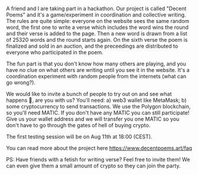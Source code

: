 A friend and I are taking part in a hackathon. Our project is called "Decent Poems" and it's a game/experiment in coordination and collective writing. The rules are quite simple: everyone on the website sees the same random word, the first one to write a verse which includes the word wins the round and their verse is added to the page. Then a new word is drawn from a list of 25320 words and the round starts again. On the sixth verse the poem is finalized and sold in an auction, and the preceedings are distributed to everyone who participated in the poem.

The fun part is that you don't know how many others are playing, and you have no clue on what others are writing until you see it in the website. It's a coordination experiment with random people from the internets (what can go wrong?).

We would like to invite a bunch of people to try out on and see what happens 🤞, are you with us? You'll need: a) web3 wallet like MetaMask; b) some cryptocurrency to send transactions. We use the Polygon blockchain, so you'll need MATIC. If you don't have any MATIC you can still participate! Give us your wallet address and we will transfer you one MATIC so you don't have to go through the gates of hell of buying crypto.

The first testing session will be on Aug 11th at 18:00 (CEST).

You can read more about the project here https://www.decentpoems.art/faq

PS: Have friends with a fetish for writing verse? Feel free to invite them! We can even give them a small amount of crypto so they can join the party.